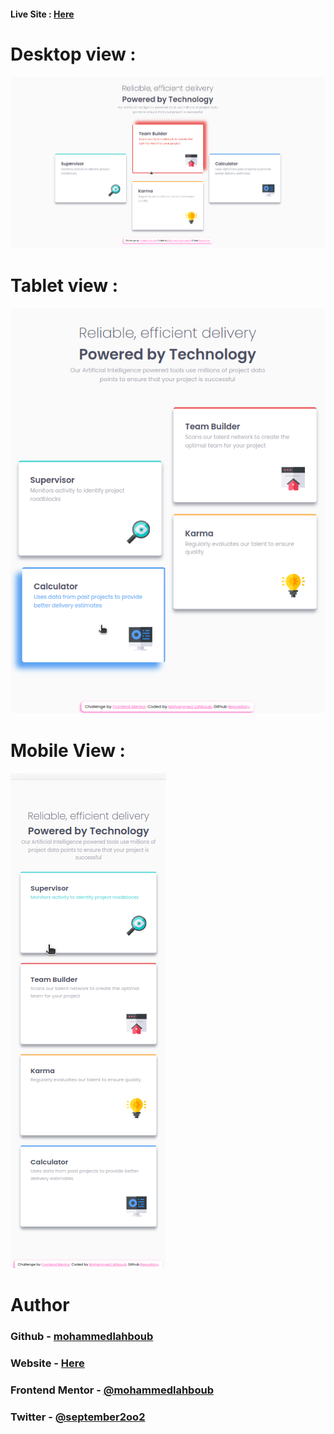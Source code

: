 #### Live Site : [Here](https://mohammedlahboub.github.io/Four-card-feature-section)
# Desktop view :
![](/screenshots/Screenshot-desktop.png)
# Tablet view :
![](/screenshots/Screenshot-tablet.png)
# Mobile View :
![](/screenshots/Screenshot-mobile.png)
# Author
### Github - [mohammedlahboub](https://github.com/mohammedlahboub)
### Website - [Here](https://www.mohammedlahboub.ml)
### Frontend Mentor - [@mohammedlahboub](https://www.frontendmentor.io/profile/mohammedlahboub)
### Twitter - [@september2oo2](https://www.twitter.com/september2oo2)

